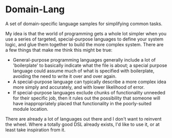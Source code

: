 # Domain-Lang

A set of domain-specific language samples for simplifying common tasks.

My idea is that the world of programming gets a whole lot simpler when you use a series of targeted, special-purpose languages to define your system logic, and glue them together to build the more complex system.  There are a few things that make me think this might be true:
* General-purpose programming languages generally include a lot of 'boilerplate' to basically indicate what the file is about; a special purpose language could assume much of what is specified with boilerplate, avoiding the need to write it over and over again.
* A special-purpose language can typically describe a more complex idea more simply and accurately, and with lower likelihood of error.
* If special-purpose languages exclude chunks of functionality unneeded for their specific job, then it rules out the possibility that someone will have inappropriately placed that functionality in the poorly-suited module location.

There are already a lot of languages out there and I don't want to reinvent the wheel. Where a totally good DSL already exists, I'd like to use it, or at least take inspiration from it.
